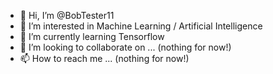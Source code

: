- 👋 Hi, I’m @BobTester11
- 👀 I’m interested in Machine Learning / Artificial Intelligence
- 🌱 I’m currently learning Tensorflow
- 💞️ I’m looking to collaborate on ... (nothing for now!)
- 📫 How to reach me ... (nothing for now!)

<!---
BobTester11/BobTester11 is a ✨ special ✨ repository because its `README.md` (this file) appears on your GitHub profile.
You can click the Preview link to take a look at your changes.
--->
